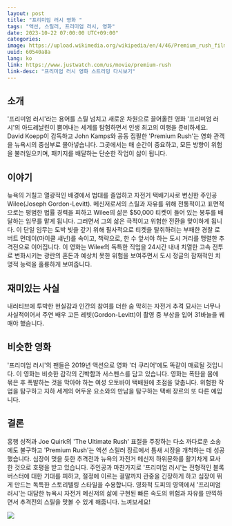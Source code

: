 ```yaml
---
layout: post
title: "프리미엄 러시 영화 "
tags: "액션, 스릴러, 프리미엄 러시, 영화"
date: 2023-10-22 07:00:00 UTC+09:00"
categories: 
image: https://upload.wikimedia.org/wikipedia/en/4/46/Premium_rush_film.jpg
uuid: 60540a8a
lang: ko
link: https://www.justwatch.com/us/movie/premium-rush
link-desc: "프리미엄 러시 영화 스트리밍 다시보기"
---
```


## 소개
'프리미엄 러시'라는 용어를 스릴 넘치고 새로운 차원으로 끌어올린 영화 '프리미엄 러시'의 아드레날린이 뿜어내는 세계를 탐험하면서 인생 최고의 여행을 준비하세요. David Koepp이 감독하고 John Kamps와 공동 집필한 'Premium Rush'는 영화 관객을 뉴욕시의 중심부로 몰아넣습니다. 그곳에서는 매 순간이 중요하고, 모든 방향이 위험을 불러일으키며, 패키지를 배달하는 단순한 작업이 삶이 됩니다.


## 이야기
뉴욕의 거칠고 열광적인 배경에서 법대를 졸업하고 자전거 택배기사로 변신한 주인공 Wilee(Joseph Gordon-Levitt). 메신저로서의 스릴과 자유를 위해 전통적이고 표면적으로는 평범한 법률 경력을 피하고 Wilee의 삶은 $50,000 티켓이 들어 있는 봉투를 배달하는 임무를 맡게 됩니다. 그러면서 그의 삶은 극적이고 위험한 전환을 맞이하게 됩니다. 이 단일 임무는 도박 빚을 갚기 위해 필사적으로 티켓을 탈취하려는 부패한 경찰 로버트 먼데이(마이클 섀넌)를 속이고, 책략으로, 한 수 앞서야 하는 도시 거리를 맹렬한 추격전으로 이어집니다. 이 영화는 Wilee의 독특한 직업을 24시간 내내 치열한 고속 전투로 변화시키는 광란의 혼돈과 예상치 못한 위험을 보여주면서 도시 정글의 잠재적인 치명적 능력을 훌륭하게 보여줍니다.


## 재미있는 사실
내러티브에 투박한 현실감과 인간의 참여를 더한 숨 막히는 자전거 추격 묘사는 너무나 사실적이어서 주연 배우 고든 레빗(Gordon-Levitt)이 촬영 중 부상을 입어 31바늘을 꿰매야 했습니다.


## 비슷한 영화
'프리미엄 러시'의 팬들은 2019년 액션으로 영화 '더 쿠리어'에도 똑같이 매료될 것입니다. 이 영화는 비슷한 감각의 긴박함과 서스펜스를 담고 있습니다. 영화는 폭탄을 몸에 묶은 후 폭발하는 것을 막아야 하는 여성 오토바이 택배원에 초점을 맞춥니다. 위험한 작업을 탐구하고 지하 세계의 어두운 요소와의 만남을 탐구하는 택배 장르의 또 다른 예입니다.


## 결론
흥행 성적과 Joe Quirk의 'The Ultimate Rush' 표절을 주장하는 다소 까다로운 소송에도 불구하고 'Premium Rush'는 액션 스릴러 장르에서 틈새 시장을 개척하는 데 성공했습니다. 심장이 멎을 듯한 추격전과 뉴욕의 자전거 메신저 하위문화를 활기차게 묘사한 것으로 호평을 받고 있습니다. 주인공과 마찬가지로 '프리미엄 러시'는 전형적인 블록버스터에 대한 기대를 피하고, 절정에 이르는 결말까지 관중을 긴장하게 하고 심장이 뛰게 만드는 독특한 스토리텔링 스타일을 수용합니다. 영화적 도피의 영역에서 '프리미엄 러시'는 대담한 뉴욕시 자전거 메신저의 삶에 구현된 빠른 속도의 위험과 자유를 만끽하면서 추격전의 스릴을 맛볼 수 있게 해줍니다. 느껴보세요!


![](https://www.sonypictures.com/sites/default/files/styles/max_560x840/public/chameleon/title-movie/245647_PREMIUM%20RUSH_1400x2100%20%20UV_Eng_1.jpg?itok=3-ToH7Kk)